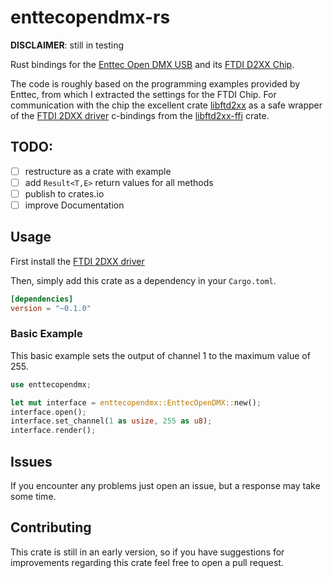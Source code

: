 # enttecopendmx-rs

**DISCLAIMER**: still in testing

Rust bindings for the [Enttec Open DMX USB](https://www.enttec.com/product/lighting-communication-protocols/dmx512/open-dmx-usb/) and its [FTDI D2XX Chip](https://ftdichip.com/product-category/products/ic/).

The code is roughly based on the programming examples provided by Enttec, from which I extracted the settings for the FTDI Chip. For communication with the chip the excellent crate [libftd2xx](https://crates.io/crates/libftd2xx) as a safe wrapper of the [FTDI 2DXX driver](https://ftdichip.com/drivers/d2xx-drivers/) c-bindings from the [libftd2xx-ffi](https://crates.io/crates/libftd2xx-ffi) crate.


## TODO:

- [ ] restructure as a crate with example
- [ ] add ` Result<T,E> ` return values for all methods
- [ ] publish to crates.io 
- [ ] improve Documentation

## Usage


First install the [FTDI 2DXX driver](https://ftdichip.com/drivers/d2xx-drivers/)

Then, simply add this crate as a dependency in your `Cargo.toml`.

```toml
[dependencies]
version = "~0.1.0"
``` 
### Basic Example

This basic example sets the output of channel 1 to the maximum value of 255.

```rust
use enttecopendmx;

let mut interface = enttecopendmx::EnttecOpenDMX::new();
interface.open();
interface.set_channel(1 as usize, 255 as u8);
interface.render();
```

## Issues

If you encounter any problems just open an issue, but a response may take some time.

## Contributing

This crate is still in an early version, so if you have suggestions for improvements regarding this crate feel free to open a pull request.